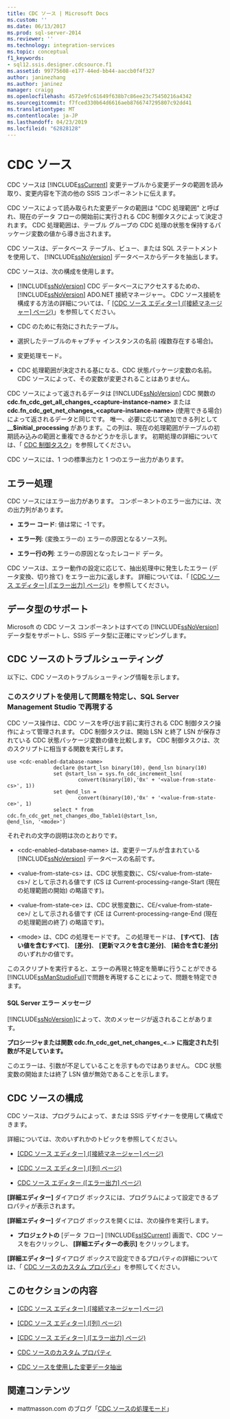 ```yaml
---
title: CDC ソース | Microsoft Docs
ms.custom: ''
ms.date: 06/13/2017
ms.prod: sql-server-2014
ms.reviewer: ''
ms.technology: integration-services
ms.topic: conceptual
f1_keywords:
- sql12.ssis.designer.cdcsource.f1
ms.assetid: 99775608-e177-44ed-bb44-aaccb0f4f327
author: janinezhang
ms.author: janinez
manager: craigg
ms.openlocfilehash: 4572e9fc61649f638b7c86ee23c75450216a4342
ms.sourcegitcommit: f7fced330b64d6616aeb8766747295807c92dd41
ms.translationtype: MT
ms.contentlocale: ja-JP
ms.lasthandoff: 04/23/2019
ms.locfileid: "62828128"
---
```

# <a name="cdc-source"></a>CDC ソース
  CDC ソースは [!INCLUDE[ssCurrent](../../includes/sscurrent-md.md)] 変更テーブルから変更データの範囲を読み取り、変更内容を下流の他の SSIS コンポーネントに伝えます。  
  
 CDC ソースによって読み取られた変更データの範囲は "CDC 処理範囲" と呼ばれ、現在のデータ フローの開始前に実行される CDC 制御タスクによって決定されます。 CDC 処理範囲は、テーブル グループの CDC 処理の状態を保持するパッケージ変数の値から導き出されます。  
  
 CDC ソースは、データベース テーブル、ビュー、または SQL ステートメントを使用して、 [!INCLUDE[ssNoVersion](../../includes/ssnoversion-md.md)] データベースからデータを抽出します。  
  
 CDC ソースは、次の構成を使用します。  
  
-   [!INCLUDE[ssNoVersion](../../includes/ssnoversion-md.md)] CDC データベースにアクセスするための、 [!INCLUDE[ssNoVersion](../../includes/ssnoversion-md.md)] ADO.NET 接続マネージャー。 CDC ソース接続を構成する方法の詳細については、「 [[CDC ソース エディター] &#40;[接続マネージャー] ページ&#41;](../cdc-source-editor-connection-manager-page.md)」を参照してください。  
  
-   CDC のために有効にされたテーブル。  
  
-   選択したテーブルのキャプチャ インスタンスの名前 (複数存在する場合)。  
  
-   変更処理モード。  
  
-   CDC 処理範囲が決定される基になる、CDC 状態パッケージ変数の名前。 CDC ソースによって、その変数が変更されることはありません。  
  
 CDC ソースによって返されるデータは [!INCLUDE[ssNoVersion](../../includes/ssnoversion-md.md)] CDC 関数の **cdc.fn_cdc_get_all_changes_\<capture-instance-name>** または **cdc.fn_cdc_get_net_changes_\<capture-instance-name>** (使用できる場合) によって返されるデータと同じです。 唯一、必要に応じて追加できる列として **__$initial_processing** があります。この列は、現在の処理範囲がテーブルの初期読み込みの範囲と重複できるかどうかを示します。 初期処理の詳細については、「 [CDC 制御タスク](../control-flow/cdc-control-task.md)」を参照してください。  
  
 CDC ソースには、1 つの標準出力と 1 つのエラー出力があります。  
  
## <a name="error-handling"></a>エラー処理  
 CDC ソースにはエラー出力があります。 コンポーネントのエラー出力には、次の出力列があります。  
  
-   **エラー コード**: 値は常に -1 です。  
  
-   **エラー列**: (変換エラーの) エラーの原因となるソース列。  
  
-   **エラー行の列**: エラーの原因となったレコード データ。  
  
 CDC ソースは、エラー動作の設定に応じて、抽出処理中に発生したエラー (データ変換、切り捨て) をエラー出力に返します。 詳細については、「 [[CDC ソース エディター] &#40;[エラー出力] ページ&#41;](../cdc-source-editor-error-output-page.md)」を参照してください。  
  
## <a name="data-type-support"></a>データ型のサポート  
 Microsoft の CDC ソース コンポーネントはすべての [!INCLUDE[ssNoVersion](../../includes/ssnoversion-md.md)] データ型をサポートし、SSIS データ型に正確にマッピングします。  
  
## <a name="troubleshooting-the-cdc-source"></a>CDC ソースのトラブルシューティング  
 以下に、CDC ソースのトラブルシューティング情報を示します。  
  
### <a name="use-this-script-to-isolate-problems-and-reproduce-them-in-sql-server-management-studio"></a>このスクリプトを使用して問題を特定し、SQL Server Management Studio で再現する  
 CDC ソース操作は、CDC ソースを呼び出す前に実行される CDC 制御タスク操作によって管理されます。 CDC 制御タスクは、開始 LSN と終了 LSN が保存されている CDC 状態パッケージ変数の値を比較します。 CDC 制御タスクは、次のスクリプトに相当する関数を実行します。  
  
```  
use <cdc-enabled-database-name>  
               declare @start_lsn binary(10), @end_lsn binary(10)  
               set @start_lsn = sys.fn_cdc_increment_lsn(  
                       convert(binary(10),'0x' + '<value-from-state-cs>', 1))  
               set @end_lsn =   
                       convert(binary(10),'0x' + '<value-from-state-ce>', 1)  
               select * from cdc.fn_cdc_get_net_changes_dbo_Table1(@start_lsn,  
@end_lsn, '<mode>')  
```  
  
 それぞれの文字の説明は次のとおりです。  
  
-   \<cdc-enabled-database-name> は、変更テーブルが含まれている [!INCLUDE[ssNoVersion](../../includes/ssnoversion-md.md)] データベースの名前です。  
  
-   \<value-from-state-cs> は、CDC 状態変数に、CS/\<value-from-state-cs>/ として示される値です (CS は Current-processing-range-Start (現在の処理範囲の開始) の略語です)。  
  
-   \<value-from-state-ce> は、CDC 状態変数に、CE/\<value-from-state-ce>/ として示される値です (CE は Current-processing-range-End (現在の処理範囲の終了) の略語です)。  
  
-   \<mode> は、CDC の処理モードです。 この処理モードは、 **[すべて]**、 **[古い値を含むすべて]**、 **[差分]**、 **[更新マスクを含む差分]**、 **[結合を含む差分]** のいずれかの値です。  
  
 このスクリプトを実行すると、エラーの再現と特定を簡単に行うことができる [!INCLUDE[ssManStudioFull](../../includes/ssmanstudiofull-md.md)]で問題を再現することによって、問題を特定できます。  
  
#### <a name="sql-server-error-message"></a>SQL Server エラー メッセージ  
 [!INCLUDE[ssNoVersion](../../includes/ssnoversion-md.md)]によって、次のメッセージが返されることがあります。  
  
 **プロシージャまたは関数 cdc.fn_cdc_get_net_changes_\<..> に指定された引数が不足しています。**  
  
 このエラーは、引数が不足していることを示すものではありません。 CDC 状態変数の開始または終了 LSN 値が無効であることを示します。  
  
## <a name="configuring-the-cdc-source"></a>CDC ソースの構成  
 CDC ソースは、プログラムによって、または SSIS デザイナーを使用して構成できます。  
  
 詳細については、次のいずれかのトピックを参照してください。  
  
-   [[CDC ソース エディター] &#40;[接続マネージャー] ページ&#41;](../cdc-source-editor-connection-manager-page.md)  
  
-   [[CDC ソース エディター] &#40;[列] ページ&#41;](../cdc-source-editor-columns-page.md)  
  
-   [CDC ソース エディター &#40;[エラー出力] ページ&#41;](../cdc-source-editor-error-output-page.md)  
  
 **[詳細エディター]** ダイアログ ボックスには、プログラムによって設定できるプロパティが表示されます。  
  
 **[詳細エディター]** ダイアログ ボックスを開くには、次の操作を実行します。  
  
-   **プロジェクトの** [データ フロー] [!INCLUDE[ssISCurrent](../../includes/ssiscurrent-md.md)] 画面で、CDC ソースを右クリックし、 **[詳細エディターの表示]** をクリックします。  
  
 **[詳細エディター]** ダイアログ ボックスで設定できるプロパティの詳細については、「 [CDC ソースのカスタム プロパティ](cdc-source-custom-properties.md)」を参照してください。  
  
## <a name="in-this-section"></a>このセクションの内容  
  
-   [[CDC ソース エディター] &#40;[接続マネージャー] ページ&#41;](../cdc-source-editor-connection-manager-page.md)  
  
-   [[CDC ソース エディター] &#40;[列] ページ&#41;](../cdc-source-editor-columns-page.md)  
  
-   [[CDC ソース エディター] &#40;[エラー出力] ページ&#41;](../cdc-source-editor-error-output-page.md)  
  
-   [CDC ソースのカスタム プロパティ](cdc-source-custom-properties.md)  
  
-   [CDC ソースを使用した変更データ抽出](cdc-source.md)  
  
## <a name="related-content"></a>関連コンテンツ  
  
-   mattmasson.com のブログ「[CDC ソースの処理モード](https://www.mattmasson.com/2012/01/processing-modes-for-the-cdc-source/)」  
  
  
